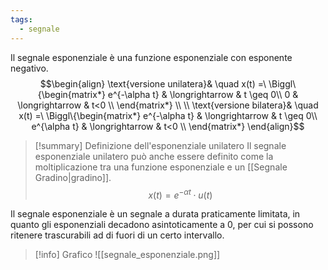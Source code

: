 ```yaml
---
tags:
  - segnale
---
```

Il segnale esponenziale è una funzione esponenziale con esponente negativo.
$$\begin{align}
\text{versione unilatera}& \quad x(t) =\ \Biggl\{\begin{matrix*}
e^{-\alpha t} & \longrightarrow & t \geq 0\\
0 & \longrightarrow & t<0 \\
\end{matrix*} \\ \\
\text{versione bilatera}& \quad x(t) =\ \Biggl\{\begin{matrix*}
e^{-\alpha t} & \longrightarrow & t \geq 0\\
e^{\alpha t} & \longrightarrow & t<0 \\
\end{matrix*}
\end{align}$$
>[!summary] Definizione dell'esponenziale unilatero
> Il segnale esponenziale unilatero può anche essere definito come la moltiplicazione tra una funzione esponenziale e un [[Segnale Gradino|gradino]].
> $$x(t) = e^{-\alpha t} \cdot u(t)$$

Il segnale esponenziale è un segnale a durata praticamente limitata, in quanto gli esponenziali decadono asintoticamente a $0$, per cui si possono ritenere trascurabili ad di fuori di un certo intervallo.

>[!info] Grafico
>![[segnale_esponenziale.png]]

